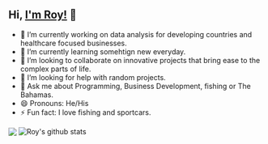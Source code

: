 ## Hi, [I'm Roy!](https://trl242.github.io/PRSNL-Site/) 👋


- 🔭 I’m currently working on data analysis for developing countries and healthcare focused businesses.
- 🌱 I’m currently learning somehtign new everyday.
- 👯 I’m looking to collaborate on innovative projects that bring ease to the complex parts of life.
- 🤔 I’m looking for help with random projects.
- 💬 Ask me about Programming, Business Development, fishing or The Bahamas.
- 😄 Pronouns: He/His
- ⚡ Fun fact: I love fishing and sportcars.


<a>
  <img align="center" src="https://github-readme-stats.vercel.app/api/top-langs/?username=TRL242&layout=compact&theme=light&hide_langs_below=1&show_icons=true&theme=light&line_height=27"/>
</a>


<a>
  <img align="center" src="https://github-readme-stats.vercel.app/api?username=TRL242&show_icons=true&theme=light&line_height=27" alt="Roy's github stats"/>
</a>

